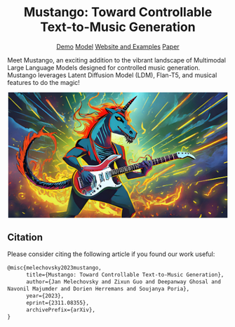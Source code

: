 <div align="center">

# Mustango: Toward Controllable Text-to-Music Generation

[Demo]() [Model]() [Website and Examples](https://amaai-lab.github.io/mustango/) [Paper](https://arxiv.org/abs/2311.08355)
</div>

Meet Mustango, an exciting addition to the vibrant landscape of Multimodal Large Language Models designed for controlled music generation. Mustango leverages Latent Diffusion Model (LDM), Flan-T5, and musical features to do the magic!

<div align="center">
  <img src="mustango.jpg" width="500"/>
</div>


## Citation
Please consider citing the following article if you found our work useful:
```
@misc{melechovsky2023mustango,
      title={Mustango: Toward Controllable Text-to-Music Generation}, 
      author={Jan Melechovsky and Zixun Guo and Deepanway Ghosal and Navonil Majumder and Dorien Herremans and Soujanya Poria},
      year={2023},
      eprint={2311.08355},
      archivePrefix={arXiv},
}
```
